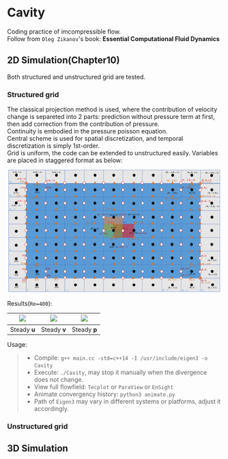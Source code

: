 # Cavity
Coding practice of imcompressible flow.  
Follow from `Oleg Zikanov`'s book: __Essential Computational Fluid Dynamics__

## 2D Simulation(Chapter10)
Both structured and unstructured grid are tested.

### Structured grid
The classical projection method is used, where the contribution of velocity change is separeted into 2 parts: prediction without pressure term at first, then add correction from the contribution of pressure.  
Continuity is embodied in the pressure poisson equation.  
Central scheme is used for spatial discretization, and temporal discretization is simply 1st-order.  
Grid is uniform, the code can be extended to unstructured easily. Variables are placed in staggered format as below:

<div align=center><img src="2D/Structured/fig/grid.png"/></div>

Results(`Re=400`):

|<div align=center><img src="2D/Structured/fig/Re=400/u.png"/></div>|<div align=center><img src="2D/Structured/fig/Re=400/v.png"/></div>|<div align=center><img src="2D/Structured/fig/Re=400/p.png"/></div>|
|:-:|:-:|:-:|
|Steady __u__ | Steady __v__ | Steady __p__ |

Usage:
> * Compile: `g++ main.cc -std=c++14 -I /usr/include/eigen3 -o Cavity`
> * Execute: `./Cavity`, may stop it manually when the divergence does not change.
> * View full flowfield: `Tecplot` or `ParaView` or `EnSight`
> * Animate convergency history: `python3 animate.py`
> * Path of `Eigen3` may vary in different systems or platforms, adjust it accordingly.

### Unstructured grid

## 3D Simulation

